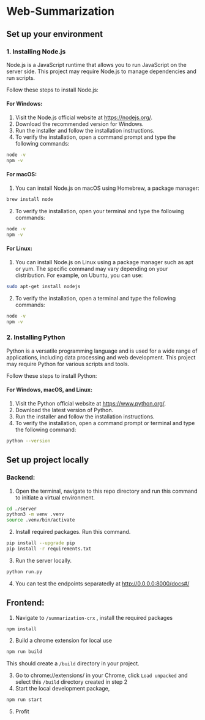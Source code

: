 # Web-Summarization

## Set up your environment

### 1. Installing Node.js

Node.js is a JavaScript runtime that allows you to run JavaScript on the server side. This project may require Node.js to manage dependencies and run scripts.

Follow these steps to install Node.js:

#### For Windows:

1. Visit the Node.js official website at https://nodejs.org/.
2. Download the recommended version for Windows.
3. Run the installer and follow the installation instructions.
4. To verify the installation, open a command prompt and type the following commands:

```bash
node -v
npm -v
```

#### For macOS:

1. You can install Node.js on macOS using Homebrew, a package manager:

```bash
brew install node
```

2. To verify the installation, open your terminal and type the following commands:

```bash
node -v
npm -v
```

#### For Linux:

1. You can install Node.js on Linux using a package manager such as apt or yum. The specific command may vary depending on your distribution. For example, on Ubuntu, you can use:

```bash
sudo apt-get install nodejs
```

2. To verify the installation, open a terminal and type the following commands:

```bash
node -v
npm -v
```

### 2. Installing Python

Python is a versatile programming language and is used for a wide range of applications, including data processing and web development. This project may require Python for various scripts and tools.

Follow these steps to install Python:

#### For Windows, macOS, and Linux:

1. Visit the Python official website at https://www.python.org/.
2. Download the latest version of Python.
3. Run the installer and follow the installation instructions.
4. To verify the installation, open a command prompt or terminal and type the following command:

```bash
python --version
```

## Set up project locally

### Backend:

1. Open the terminal, navigate to this repo directory and run this command to initiate a virtual environment.

```bash
cd ./server
python3 -m venv .venv
source .venv/bin/activate
```

2. Install required packages. Run this command.

```bash
pip install --upgrade pip
pip install -r requirements.txt
```

3. Run the server locally.

```python
python run.py
```

4. You can test the endpoints separatedly at http://0.0.0.0:8000/docs#/

## Frontend:

1. Navigate to `/summarization-crx` , install the required packages

```bash
npm install
```

2. Build a chrome extension for local use

```bash
npm run build
```

This should create a `/build` directory in your project.

3. Go to chrome://extensions/ in your Chrome, click `Load unpacked` and select this `/build` directory created in step 2
4. Start the local development package,

```bash
npm run start
```

5. Profit
